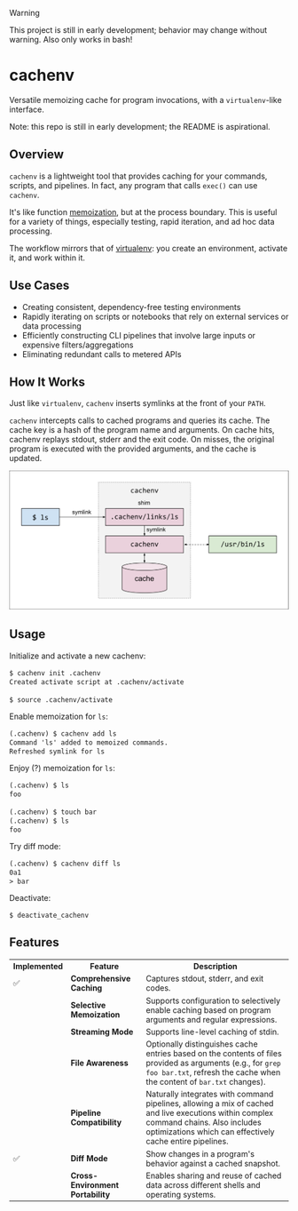 > [!WARNING]
> This project is still in early development; behavior may change without warning.
> Also only works in bash!

# cachenv
Versatile memoizing cache for program invocations, with a `virtualenv`-like
interface.

Note: this repo is still in early development; the README is aspirational.

## Overview
`cachenv` is a lightweight tool that provides caching for your commands,
scripts, and pipelines. In fact, any program that calls `exec()` can use `cachenv`.

It's like function [memoization](https://en.wikipedia.org/wiki/Memoization), but at
the process boundary. This is useful for a variety of things, especially testing,
rapid iteration, and ad hoc data processing.

The workflow mirrors that of [virtualenv](https://virtualenv.pypa.io/en/latest/):
you create an environment, activate it, and work within it.

## Use Cases
* Creating consistent, dependency-free testing environments
* Rapidly iterating on scripts or notebooks that rely on external services or data processing
* Efficiently constructing CLI pipelines that involve large inputs or expensive filters/aggregations
* Eliminating redundant calls to metered APIs

## How It Works
Just like `virtualenv`, `cachenv` inserts symlinks at the front of your `PATH`.

`cachenv` intercepts calls to cached programs and queries its cache.
The cache key is a hash of the program name and arguments.
On cache hits, cachenv replays stdout, stderr and the exit code.
On misses, the original program is executed with the provided arguments, and the
cache is updated.

<img src="./doc/images/cachenv.svg">

## Usage
Initialize and activate a new cachenv:
```
$ cachenv init .cachenv
Created activate script at .cachenv/activate

$ source .cachenv/activate
```

Enable memoization for `ls`:
```
(.cachenv) $ cachenv add ls
Command 'ls' added to memoized commands.
Refreshed symlink for ls
```

Enjoy (?) memoization for `ls`:
```
(.cachenv) $ ls
foo

(.cachenv) $ touch bar
(.cachenv) $ ls
foo

```

Try diff mode:
```
(.cachenv) $ cachenv diff ls
0a1
> bar
```

Deactivate:
```
$ deactivate_cachenv
```
## Features
<table>
  <tr>
    <th>Implemented</th>
    <th>Feature</th>
    <th>Description</th>
  </tr>
  <tr>
    <td>✅</td>
    <td><strong>Comprehensive Caching</strong></td>
    <td>Captures stdout, stderr, and exit codes.</td>
  </tr>
  <tr>
    <td></td>
    <td><strong>Selective Memoization</strong></td>
    <td>Supports configuration to selectively enable caching based on program
        arguments and regular expressions.</td>
  </tr>
  <tr>
    <td></td>
    <td><strong>Streaming Mode</strong></td>
    <td>Supports line-level caching of stdin.</td>
  </tr>
  <tr>
    <td></td>
    <td><strong>File Awareness</strong></td>
    <td>Optionally distinguishes cache entries based on the contents of files
        provided as arguments (e.g., for <code>grep foo bar.txt</code>, refresh
        the cache when the content of <code>bar.txt</code> changes).</td>
  </tr>
  <tr>
    <td></td>
    <td><strong>Pipeline Compatibility</strong></td>
    <td>Naturally integrates with command pipelines, allowing a mix of cached and
        live executions within complex command chains. Also includes
        optimizations which can effectively cache entire pipelines.</td>
  </tr>
  <tr>
    <td>✅</td>
    <td><strong>Diff Mode</strong></td>
    <td>Show changes in a program's behavior against a cached snapshot.</td>
  </tr>
  <tr>
    <td></td>
    <td><strong>Cross-Environment Portability</strong></td>
    <td>Enables sharing and reuse of cached data across different shells and
        operating systems.</td>
  </tr>
</table>
